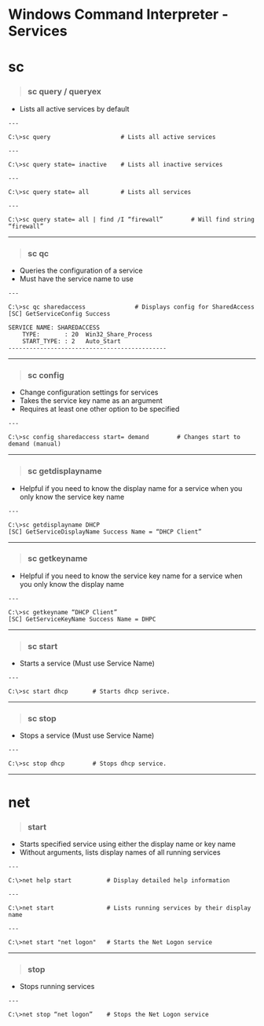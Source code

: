 # Windows Command Interpreter - Services

# **sc**


> ### **sc query / queryex**

- Lists all active services by default

```
---

C:\>sc query 				    # Lists all active services

---

C:\>sc query state= inactive    # Lists all inactive services

---

C:\>sc query state= all			# Lists all services

---

C:\>sc query state= all | find /I “firewall”        # Will find string “firewall”
```

---

> ### **sc qc**

- Queries the configuration of a service
- Must have the service name to use

```
---

C:\>sc qc sharedaccess				# Displays config for SharedAccess 
[SC] GetServiceConfig Success

SERVICE NAME: SHAREDACCESS
	TYPE:		: 20  Win32_Share_Process
	START_TYPE:	: 2   Auto_Start
---------------------------------------------
```

---

> ### **sc config**

- Change configuration settings for services
- Takes the service key name as an argument
- Requires at least one other option to be specified

```
---

C:\>sc config sharedaccess start= demand		# Changes start to demand (manual)
```


---

> ### **sc getdisplayname**

- Helpful if you need to know the display name for a service when you only know the service key name

```
---

C:\>sc getdisplayname DHCP
[SC] GetServiceDisplayName Success Name = “DHCP Client”
```

---

> ### **sc getkeyname**
- Helpful if you need to know the service key name for a service when you only know the display name

```
---

C:\>sc getkeyname “DHCP Client”
[SC] GetServiceKeyName Success Name = DHPC
```

---

> ### **sc start**

- Starts a service (Must use Service Name)

```
---

C:\>sc start dhcp       # Starts dhcp serivce.
```

---

> ### **sc stop**

- Stops a service (Must use Service Name)

```
---

C:\>sc stop dhcp		# Stops dhcp service.
```


---
# **net**



> ### **start**

- Starts specified service using either the display name or key name
- Without arguments, lists display names of all running services

```
---

C:\>net help start 		    # Display detailed help information

---

C:\>net start 			    # Lists running services by their display name

---

C:\>net start "net logon" 	# Starts the Net Logon service
```

---

> ### **stop**

- Stops running services

```
---

C:\>net stop “net logon”	# Stops the Net Logon service
```